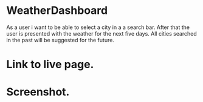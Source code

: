 # WeatherDashboard
As a user i want to be able to select a city in a a search bar. After that the user is presented with the weather for the next five days. All cities searched in the past will be suggested for the future.

<h1>Link to live page.</H1>



<h1>Screenshot.</h1>
